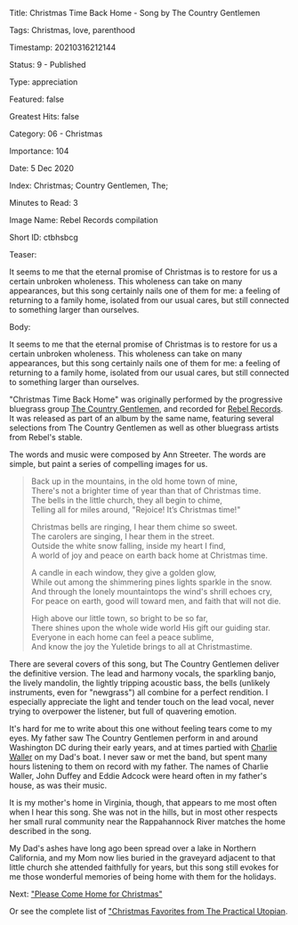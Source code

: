 Title:  Christmas Time Back Home - Song by The Country Gentlemen

Tags:   Christmas, love, parenthood

Timestamp: 20210316212144

Status: 9 - Published

Type:   appreciation

Featured: false

Greatest Hits: false

Category: 06 - Christmas

Importance: 104

Date:   5 Dec 2020

Index:  Christmas; Country Gentlemen, The; 

Minutes to Read: 3

Image Name: Rebel Records compilation

Short ID: ctbhsbcg

Teaser:

It seems to me that the eternal promise of Christmas is to restore for us a certain unbroken wholeness. This wholeness can take on many appearances, but this song certainly nails one of them for me: a feeling of returning to a family home, isolated from our usual cares, but still connected to something larger than ourselves.


Body:

It seems to me that the eternal promise of Christmas is to restore for us a certain unbroken wholeness. This wholeness can take on many appearances, but this song certainly nails one of them for me: a feeling of returning to a family home, isolated from our usual cares, but still connected to something larger than ourselves. 

"Christmas Time Back Home" was originally performed by the progressive bluegrass group [The Country Gentlemen][tcg], and recorded for [Rebel Records][rr]. It was released as part of an album by the same name, featuring several selections from The Country Gentlemen as well as other bluegrass artists from Rebel's stable. 

The words and music were composed by Ann Streeter. The words are simple, but paint a series of compelling images for us. 

> Back up in the mountains, in the old home town of mine,  
> There's not a brighter time of year than that of Christmas time.  
> The bells in the little church, they all begin to chime,  
> Telling all for miles around, "Rejoice! It’s Christmas time!"  
>   
> Christmas bells are ringing, I hear them chime so sweet.  
> The carolers are singing, I hear them in the street.  
> Outside the white snow falling, inside my heart I find,  
> A world of joy and peace on earth back home at Christmas time.  
>   
> A candle in each window, they give a golden glow,  
> While out among the shimmering pines lights sparkle in the snow.  
> And through the lonely mountaintops the wind's shrill echoes cry,  
> For peace on earth, good will toward men, and faith that will not die.  
>   
> High above our little town, so bright to be so far,  
> There shines upon the whole wide world His gift our guiding star.  
> Everyone in each home can feel a peace sublime,  
> And know the joy the Yuletide brings to all at Christmastime.  

There are several covers of this song, but The Country Gentlemen deliver the definitive version. The lead and harmony vocals, the  sparkling banjo, the lively mandolin, the lightly tripping acoustic bass, the bells (unlikely instruments, even for "newgrass") all combine for a perfect rendition. I especially appreciate the light and tender touch on the lead vocal, never trying to overpower the listener, but full of quavering emotion.  

It's hard for me to write about this one without feeling tears come to my eyes. My father saw The Country Gentlemen perform in and around Washington DC during their early years, and at times partied with [Charlie Waller][cw] on my Dad's boat. I never saw or met the band, but spent many hours listening to them on record with my father. The names of Charlie Waller, John Duffey and Eddie Adcock were heard often in my father's house, as was their music. 

It is my mother's home in Virginia, though, that appears to me most often when I hear this song. She was not in the hills, but in most other respects her small rural community near the Rappahannock River matches the home described in the song. 

My Dad's ashes have long ago been spread over a lake in Northern California, and my Mom now lies buried in the graveyard adjacent to that little church she attended faithfully for years, but this song still evokes for me those wonderful memories of being home with them for the holidays. 

Next: ["Please Come Home for Christmas"](please-come-home-for-christmas.html)

Or see the complete list of ["Christmas Favorites from The Practical Utopian](christmas-favorites-from-the-practical-utopian.html).

[cw]: http://www.washingtonpost.com/wp-dyn/articles/A20455-2004Aug20.html
[rr]: https://en.wikipedia.org/wiki/Rebel_Records
[tcg]: https://en.wikipedia.org/wiki/The_Country_Gentlemen

